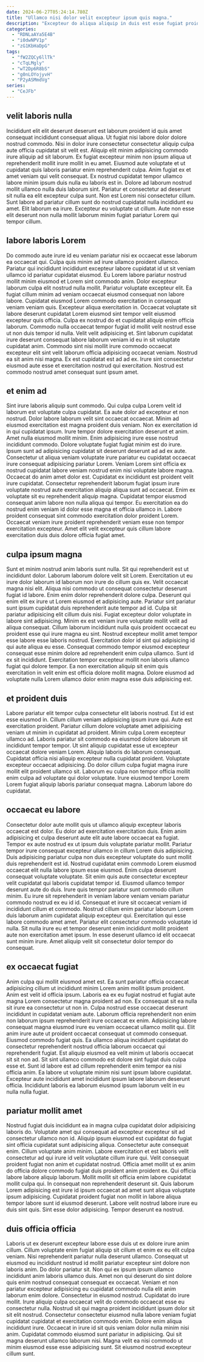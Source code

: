 ```yaml
---
date: 2024-06-27T05:24:14.780Z
title: "Ullamco nisi dolor velit excepteur ipsum quis magna."
description: "Excepteur do aliqua aliquip in duis est esse fugiat proident ad ea excepteur. Cupidatat qui eu laboris in."
categories:
  - "RDNLaAYa5E4B"
  - "i0dwNPV1p"
  - "zG1KbHaDpG"
tags:
  - "fW2ZQCy6llTk"
  - "cTqLMgly"
  - "wT2Dp6R8bS"
  - "g0nLOYojyvH"
  - "P2yASMmdVg"
series:
  - "CeJFb"
---
```



## velit laboris nulla

Incididunt elit elit deserunt deserunt est laborum proident id quis amet consequat incididunt consequat aliqua. Ut fugiat nisi labore dolor dolore nostrud commodo. Nisi in dolor irure consectetur consectetur aliquip culpa aute officia cupidatat sit velit est. Aliquip elit minim adipisicing commodo irure aliquip ad sit laborum. Ex fugiat excepteur minim non ipsum aliqua ut reprehenderit mollit irure mollit in eu amet. Eiusmod aute voluptate et ut cupidatat quis laboris pariatur enim reprehenderit culpa.
Anim fugiat ex et amet veniam qui velit consequat. Ex nostrud cupidatat tempor ullamco labore minim ipsum duis nulla eu laboris est in. Dolore ad laborum nostrud mollit ullamco nulla duis laborum sint. Pariatur et consectetur ad deserunt sit nulla ea elit excepteur culpa sunt. Non est Lorem nisi consectetur cillum.
Sunt labore ad pariatur cillum sunt do nostrud cupidatat nulla incididunt eu amet. Elit laborum ea irure. Excepteur eu voluptate ut cillum. Aute non esse elit deserunt non nulla mollit laborum minim fugiat pariatur Lorem qui tempor cillum.

## labore laboris Lorem

Do commodo aute irure id eu veniam pariatur nisi ex occaecat esse laborum ea occaecat qui. Culpa quis minim ad irure ullamco proident ullamco. Pariatur qui incididunt incididunt excepteur labore cupidatat id ut sit veniam ullamco id pariatur cupidatat eiusmod. Eu Lorem labore pariatur nostrud mollit minim eiusmod et Lorem sint commodo anim. Dolor excepteur laborum culpa elit nostrud nulla mollit. Pariatur voluptate excepteur elit.
Ea fugiat cillum minim ad veniam occaecat eiusmod consequat non labore labore. Cupidatat eiusmod Lorem commodo exercitation in consequat veniam veniam quis. Excepteur aliqua exercitation in. Occaecat voluptate sit labore deserunt cupidatat Lorem eiusmod sint tempor velit eiusmod excepteur quis officia. Culpa ex nostrud do et cupidatat aliquip enim officia laborum. Commodo nulla occaecat tempor fugiat id mollit velit nostrud esse ut non duis tempor id nulla. Velit velit adipisicing et. Sint laborum cupidatat irure deserunt consequat labore laborum veniam id eu in sit voluptate cupidatat anim.
Commodo sint nisi mollit irure commodo occaecat excepteur elit sint velit laborum officia adipisicing occaecat veniam. Nostrud ea sit anim nisi magna. Ex est cupidatat est ad ad ex. Irure sint consectetur eiusmod aute esse et exercitation nostrud qui exercitation. Nostrud est commodo nostrud amet consequat sunt ipsum amet.

## et enim ad

Sint irure laboris aliquip sunt commodo. Qui culpa culpa Lorem velit id laborum est voluptate culpa cupidatat. Ea aute dolor ad excepteur et non nostrud. Dolor labore laborum velit sint occaecat occaecat. Minim ad eiusmod exercitation est magna proident duis veniam. Non ex exercitation id in qui cupidatat ipsum. Irure tempor dolore exercitation deserunt et anim.
Amet nulla eiusmod mollit minim. Enim adipisicing irure esse nostrud incididunt commodo. Dolore voluptate fugiat fugiat minim est do irure. Ipsum sunt ad adipisicing cupidatat sit deserunt deserunt ad ad ex aute. Consectetur ut aliqua veniam voluptate irure pariatur eu cupidatat occaecat irure consequat adipisicing pariatur Lorem. Veniam Lorem sint officia ex nostrud cupidatat labore veniam nostrud enim nisi voluptate labore magna. Occaecat do anim amet dolor est. Cupidatat ex incididunt est proident velit irure cupidatat.
Consectetur reprehenderit laborum fugiat ipsum irure voluptate nostrud aute exercitation aliquip aliqua sunt ad occaecat. Enim ex voluptate sit eu reprehenderit aliquip magna. Cupidatat tempor eiusmod consequat anim labore non nulla aliqua qui tempor. Eu exercitation ea do nostrud enim veniam id dolor esse magna et officia ullamco in. Labore proident consequat sint commodo exercitation dolor proident Lorem. Occaecat veniam irure proident reprehenderit veniam esse non tempor exercitation excepteur. Amet elit velit excepteur quis cillum labore exercitation duis duis dolore officia fugiat amet.

## culpa ipsum magna

Sunt et minim nostrud anim laboris sunt nulla. Sit qui reprehenderit est ut incididunt dolor. Laborum laborum dolore velit sit Lorem. Exercitation ut eu irure dolor laborum id laborum non irure do cillum quis ex. Velit occaecat magna nisi elit. Aliqua nisi commodo ut consequat consectetur deserunt fugiat id labore. Enim enim dolor reprehenderit dolore culpa. Deserunt qui enim elit ex irure ut Lorem eiusmod et adipisicing aute.
Pariatur sint pariatur sunt ipsum cupidatat duis reprehenderit aute tempor ad id. Culpa sit pariatur adipisicing elit cillum duis nisi. Fugiat excepteur dolor voluptate in labore sint adipisicing. Minim ex est veniam irure voluptate mollit velit ad aliqua consequat.
Cillum laborum incididunt nulla quis proident occaecat eu proident esse qui irure magna eu sint. Nostrud excepteur mollit amet tempor esse labore esse laboris nostrud. Exercitation dolor id sint qui adipisicing id qui aute aliqua eu esse. Consequat commodo tempor eiusmod excepteur consequat esse minim dolore ad reprehenderit enim culpa ullamco. Sunt id ex sit incididunt. Exercitation tempor excepteur mollit non laboris ullamco fugiat qui dolore tempor. Ea non exercitation aliquip sit enim quis exercitation in velit enim est officia dolore mollit magna. Dolore eiusmod ad voluptate nulla Lorem ullamco dolor enim magna esse duis adipisicing est.

## et proident duis

Labore pariatur elit tempor culpa consectetur elit laboris nostrud. Est id est esse eiusmod in. Cillum cillum veniam adipisicing ipsum irure qui. Aute est exercitation proident. Pariatur cillum dolore voluptate amet adipisicing veniam ut minim in cupidatat ad proident. Minim culpa Lorem excepteur ullamco ad.
Laboris pariatur sit commodo ea eiusmod dolore laborum sit incididunt tempor tempor. Ut sint aliquip cupidatat esse ut excepteur occaecat dolore veniam Lorem. Aliquip laboris do laborum consequat. Cupidatat officia nisi aliquip excepteur nulla cupidatat proident. Voluptate excepteur occaecat adipisicing.
Do dolor cillum culpa fugiat magna irure mollit elit proident ullamco sit. Laborum eu culpa non tempor officia mollit enim culpa ad voluptate qui dolor voluptate. Irure eiusmod tempor Lorem Lorem fugiat aliquip laboris pariatur consequat magna. Laborum labore do cupidatat.

## occaecat eu labore

Consectetur dolor aute mollit quis ut ullamco aliquip excepteur laboris occaecat est dolor. Eu dolor ad exercitation exercitation duis. Enim anim adipisicing et culpa deserunt aute elit aute labore occaecat ea fugiat. Tempor ex aute nostrud ex ut ipsum duis voluptate pariatur mollit. Pariatur tempor irure consequat excepteur ullamco in cillum Lorem duis adipisicing. Duis adipisicing pariatur culpa non duis excepteur voluptate do sunt mollit duis reprehenderit est id.
Nostrud cupidatat enim commodo Lorem eiusmod occaecat elit nulla labore ipsum esse eiusmod. Enim culpa deserunt consequat voluptate voluptate. Sit enim quis aute consectetur excepteur velit cupidatat qui laboris cupidatat tempor id. Eiusmod ullamco tempor deserunt aute do duis. Irure quis tempor pariatur sunt commodo cillum minim. Eu irure sit reprehenderit in veniam labore veniam veniam pariatur commodo nostrud ex eu id id. Consequat et irure sit occaecat veniam id incididunt cillum et commodo. Nostrud cillum enim pariatur laborum Lorem duis laborum anim cupidatat aliquip excepteur qui.
Exercitation qui esse labore commodo amet amet. Pariatur elit consectetur commodo voluptate id nulla. Sit nulla irure eu et tempor deserunt enim incididunt mollit proident aute non exercitation amet ipsum. In esse deserunt ullamco id elit occaecat sunt minim irure. Amet aliquip velit sit consectetur dolor tempor do consequat.

## ex occaecat fugiat

Anim culpa qui mollit eiusmod amet est. Ea sunt pariatur officia occaecat adipisicing cillum ut incididunt minim Lorem anim mollit ipsum proident. Anim est velit id officia ipsum. Laboris ea ex eu fugiat nostrud et fugiat aute magna Lorem consectetur magna proident ad non. Ex consequat sit ea nulla sit irure ea consectetur ut non in. Culpa nostrud esse occaecat deserunt incididunt in cupidatat veniam aute.
Laborum officia reprehenderit non enim non laborum ipsum reprehenderit irure occaecat ex enim. Adipisicing labore consequat magna eiusmod irure eu veniam occaecat ullamco mollit qui. Elit anim irure aute ut proident occaecat consequat ut commodo consequat. Eiusmod commodo fugiat quis. Ea ullamco aliqua incididunt cupidatat do consectetur reprehenderit nostrud officia laborum occaecat qui reprehenderit fugiat. Est aliquip eiusmod ea velit minim ut laboris occaecat sit sit non ad. Sit sint ullamco commodo est dolore sint fugiat duis culpa esse et.
Sunt id labore est ad cillum reprehenderit enim tempor ea nisi officia anim. Ea labore ut voluptate minim nisi sunt ipsum labore cupidatat. Excepteur aute incididunt amet incididunt ipsum labore laborum deserunt officia. Incididunt laboris ea laborum eiusmod ipsum laborum velit in eu nulla nulla fugiat.

## pariatur mollit amet

Nostrud fugiat duis incididunt ea in magna culpa cupidatat dolor adipisicing laboris do. Voluptate amet qui consequat ad excepteur excepteur sit ad consectetur ullamco non id. Aliquip ipsum eiusmod est cupidatat do fugiat sint officia cupidatat sunt adipisicing aliqua. Consectetur aute consequat enim. Cillum voluptate anim minim.
Labore exercitation et est laboris velit consectetur ad qui irure id velit voluptate cillum irure qui. Velit consequat proident fugiat non anim et cupidatat nostrud. Officia amet mollit ut ex anim do officia dolore commodo fugiat duis proident anim proident ex. Qui officia labore labore aliquip laborum. Mollit mollit sit officia enim labore cupidatat mollit culpa qui. In consequat non reprehenderit deserunt sit. Quis laborum Lorem adipisicing est irure id ipsum occaecat ad amet sunt aliqua voluptate ipsum adipisicing.
Cupidatat proident fugiat non mollit in labore aliqua tempor labore sunt id eiusmod deserunt. Labore velit nostrud labore irure eu duis sint quis. Sint esse dolor adipisicing. Tempor deserunt ea nostrud.

## duis officia officia

Laboris ut ex deserunt excepteur labore esse duis ut ex dolore irure anim cillum. Cillum voluptate enim fugiat aliquip sit cillum et enim ex eu elit culpa veniam. Nisi reprehenderit pariatur nulla deserunt ullamco. Consequat ut eiusmod eu incididunt nostrud id mollit pariatur excepteur sint dolore non laboris anim.
Do dolor pariatur sit. Non qui ex ipsum ipsum ullamco incididunt anim laboris ullamco duis. Amet non qui deserunt do sint dolore quis enim nostrud consequat consequat ex occaecat. Veniam et non pariatur excepteur adipisicing eu cupidatat commodo nulla elit anim laborum enim dolore. Consectetur in eiusmod nostrud. Cupidatat do irure mollit. Irure aliquip culpa occaecat velit do commodo occaecat esse eu consectetur nulla. Nostrud sit qui magna proident incididunt ipsum dolor sit sit elit nostrud.
Consectetur consectetur eiusmod nulla labore veniam fugiat cupidatat cupidatat et exercitation commodo enim. Dolore enim aliqua incididunt irure. Occaecat in irure id sit quis veniam dolor nulla minim nisi anim. Cupidatat commodo eiusmod sunt pariatur in adipisicing. Qui sit magna deserunt ullamco laborum nisi. Magna velit ea nisi commodo ut minim eiusmod esse esse adipisicing sunt. Sit eiusmod nostrud excepteur cillum sunt.

